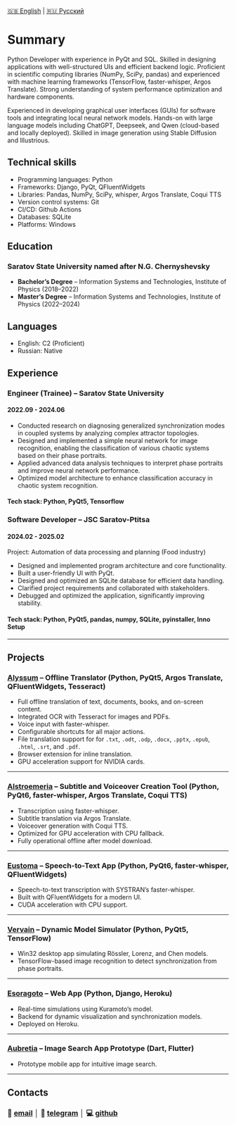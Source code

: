 [🇬🇧 English](/README) | [🇷🇺 Русский](/README.ru)

# Summary
Python Developer with experience in PyQt and SQL. Skilled in designing applications with well-structured UIs and efficient backend logic. Proficient in scientific computing libraries (NumPy, SciPy, pandas) and experienced with machine learning frameworks (TensorFlow, faster-whisper, Argos Translate). Strong understanding of system performance optimization and hardware components.

Experienced in developing graphical user interfaces (GUIs) for software tools and integrating local neural network models. Hands-on with large language models including ChatGPT, Deepseek, and Qwen (cloud-based and locally deployed). Skilled in image generation using Stable Diffusion and Illustrious.

## Technical skills
- Programming languages: Python
- Frameworks: Django, PyQt, QFluentWidgets
- Libraries: Pandas, NumPy, SciPy, whisper, Argos Translate, Coqui TTS
- Version control systems: Git
- CI/CD: Github Actions
- Databases: SQLite
- Platforms: Windows

## Education
### Saratov State University named after N.G. Chernyshevsky
- **Bachelor’s Degree** – Information Systems and Technologies, Institute of Physics (2018–2022)
- **Master’s Degree** – Information Systems and Technologies, Institute of Physics (2022–2024)

## Languages
- English: C2 (Proficient)
- Russian: Native

## Experience

### **Engineer (Trainee)** – Saratov State University
#### 2022.09 - 2024.06
- Conducted research on diagnosing generalized synchronization modes in coupled systems by analyzing complex attractor topologies.
- Designed and implemented a simple neural network for image recognition, enabling the classification of various chaotic systems based on their phase portraits.
- Applied advanced data analysis techniques to interpret phase portraits and improve neural network performance.
- Optimized model architecture to enhance classification accuracy in chaotic system recognition.

#### Tech stack: Python, PyQt5, Tensorflow

### **Software Developer** – JSC Saratov-Ptitsa
#### 2024.02 - 2025.02
Project: Automation of data processing and planning (Food industry)

- Designed and implemented program architecture and core functionality. 
- Built a user-friendly UI with PyQt.
- Designed and optimized an SQLite database for efficient data handling.
- Clarified project requirements and collaborated with stakeholders.
- Debugged and optimized the application, significantly improving stability.

#### Tech stack: Python, PyQt5, pandas, numpy, SQLite, pyinstaller, Inno Setup

---

## Projects

### [Alyssum](https://github.com/icosane/Alyssum) – Offline Translator (Python, PyQt5, Argos Translate, QFluentWidgets, Tesseract)

* Full offline translation of text, documents, books, and on-screen content.
* Integrated OCR with Tesseract for images and PDFs.
* Voice input with faster-whisper.
* Configurable shortcuts for all major actions.
* File translation support for for `.txt`, `.odt`, `.odp`, `.docx`, `.pptx`, `.epub`, `.html`, `.srt`, and `.pdf`.
* Browser extension for inline translation.
* GPU acceleration support for NVIDIA cards.

---

### [Alstroemeria](https://github.com/icosane/alstroemeria) – Subtitle and Voiceover Creation Tool (Python, PyQt6, faster-whisper, Argos Translate, Coqui TTS)

* Transcription using faster-whisper.
* Subtitle translation via Argos Translate.
* Voiceover generation with Coqui TTS.
* Optimized for GPU acceleration with CPU fallback.
* Fully operational offline after model download.

---

### [Eustoma](https://github.com/icosane/eustoma) – Speech-to-Text App (Python, PyQt6, faster-whisper, QFluentWidgets)

* Speech-to-text transcription with SYSTRAN’s faster-whisper.
* Built with QFluentWidgets for a modern UI.
* CUDA acceleration with CPU support.

---

### [Vervain](https://github.com/icosane/vervain) – Dynamic Model Simulator (Python, PyQt5, TensorFlow)

* Win32 desktop app simulating Rössler, Lorenz, and Chen models.
* TensorFlow-based image recognition to detect synchronization from phase portraits.

---

### [Esoragoto](https://github.com/icosane/esoragoto) – Web App (Python, Django, Heroku)

* Real-time simulations using Kuramoto’s model.
* Backend for dynamic visualization and synchronization models.
* Deployed on Heroku.

---

### [Aubretia](https://github.com/icosane/aubretia) – Image Search App Prototype (Dart, Flutter)

* Prototype mobile app for intuitive image search.

---


## Contacts

### 📧 [email](mailto:horowheattail@gmail.com) │ 💬 [telegram](https://t.me/suzutsukki) │ 💻 [github](https://github.com/icosane)
